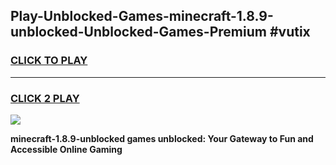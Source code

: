 
## Play-Unblocked-Games-minecraft-1.8.9-unblocked-Unblocked-Games-Premium #vutix
<h3>
<a href="https://premium.freeplayer.one?title=minecraft-1.8.9-unblocked&ref=12M">CLICK TO PLAY</a></h3>
<hr>

<h3>
<a href="https://premium.freeplayer.one?title=minecraft-1.8.9-unblocked&ref=12M">CLICK 2 PLAY</a>
  
</h3>

<a href="https://premium.freeplayer.one?title=minecraft-1.8.9-unblocked&ref=12M"><img src="https://clearcache.store/games.png"></a>


**minecraft-1.8.9-unblocked games unblocked: Your Gateway to Fun and Accessible Online Gaming**
